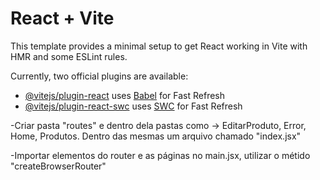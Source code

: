 # React + Vite

This template provides a minimal setup to get React working in Vite with HMR and some ESLint rules.

Currently, two official plugins are available:

- [@vitejs/plugin-react](https://github.com/vitejs/vite-plugin-react/blob/main/packages/plugin-react/README.md) uses [Babel](https://babeljs.io/) for Fast Refresh
- [@vitejs/plugin-react-swc](https://github.com/vitejs/vite-plugin-react-swc) uses [SWC](https://swc.rs/) for Fast Refresh

-Criar pasta "routes" e dentro dela pastas como -> EditarProduto, Error, Home, Produtos. Dentro das mesmas um arquivo chamado "index.jsx"

-Importar elementos do router e as páginas no main.jsx, utilizar o métido "createBrowserRouter"